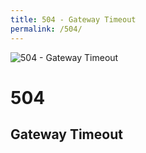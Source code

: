 ```yaml
---
title: 504 - Gateway Timeout
permalink: /504/
---
```

<div>
    <img src="https://s-media-cache-ak0.pinimg.com/originals/ae/07/16/ae0716be5c63609e16d4e47d3787d82a.png" alt="504 - Gateway Timeout" />
    <h1>504</h1>
    <h2>Gateway Timeout</h2>
</div>
